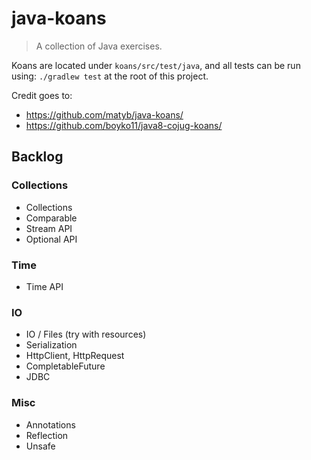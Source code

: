 # java-koans
> A collection of Java exercises. 

Koans are located under `koans/src/test/java`, and all tests can be run using: `./gradlew test` at the root of 
this project.

Credit goes to:
* https://github.com/matyb/java-koans/
* https://github.com/boyko11/java8-cojug-koans/

## Backlog

### Collections
* Collections
* Comparable
* Stream API
* Optional API

### Time
* Time API

### IO
* IO / Files (try with resources)
* Serialization
* HttpClient, HttpRequest
* CompletableFuture
* JDBC

### Misc
* Annotations
* Reflection
* Unsafe